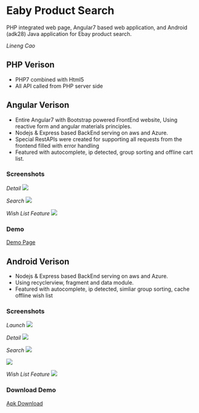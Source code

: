 # Eaby Product Search

PHP integrated web page, Angular7 based web application, and Android (adk28) Java application for Ebay product search.

_Lineng Cao_

## PHP Verison
- PHP7 combined with Html5
- All API called from PHP server side

## Angular Verison
- Entire Angular7 with Bootstrap powered FrontEnd website, Using reactive form and angular materials principles.
- Nodejs & Express based BackEnd serving on aws and Azure.
- Special RestAPIs were created for supporting all requests from the frontend filled with error handling
- Featured with autocomplete, ip detected, group sorting and offline cart list.

### Screenshots
_Detail_
![](./screenshots/angular/detail-opt.gif)

_Search_
![](./screenshots/angular/search-opt.gif)

_Wish List Feature_
![](./screenshots/angular/wish-opt.gif)

### Demo
[Demo Page](http://vvvvvincecccchw8.us-west-1.elasticbeanstalk.com/)

## Android Verison
- Nodejs & Express based BackEnd serving on aws and Azure.
- Using recyclerview, fragment and data module.
- Featured with autocomplete, ip detected, simliar group sorting, cache offline wish list

### Screenshots
_Launch_
![](./screenshots/android/launch-opt.gif)

_Detail_
![](./screenshots/android/detail-opt.gif)

_Search_
![](./screenshots/android/search-opt.gif)

![](./screenshots/android/search2-opt.gif)

_Wish List Feature_
![](./screenshots/android/wish_list-opt.gif)

### Download Demo
[Apk Download](https://gitlab.com/vcec/eaby-product-search/raw/master/AndroidVer/apk/product-search-debug-v1.apk)

